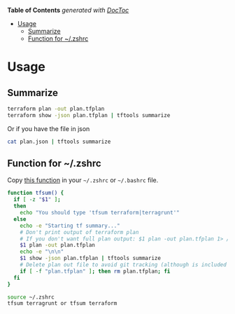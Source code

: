 <!-- START doctoc generated TOC please keep comment here to allow auto update -->
<!-- DON'T EDIT THIS SECTION, INSTEAD RE-RUN doctoc TO UPDATE -->
**Table of Contents**  *generated with [DocToc](https://github.com/thlorenz/doctoc)*

- [Usage](#usage)
  - [Summarize](#summarize)
  - [Function for ~/.zshrc](#function-for-zshrc)

<!-- END doctoc generated TOC please keep comment here to allow auto update -->

# Usage

## Summarize

```bash
terraform plan -out plan.tfplan
terraform show -json plan.tfplan | tftools summarize
```

Or if you have the file in json

```bash
cat plan.json | tftools summarize
```

## Function for ~/.zshrc

Copy [this function](../scripts/tfsum.sh) in your `~/.zshrc` or `~/.bashrc` file.

```bash
function tfsum() {
  if [ -z "$1" ];
  then
    echo "You should type 'tfsum terraform|terragrunt'"
  else
    echo -e "Starting tf summary..."
    # Don't print output of terraform plan
    # If you don't want full plan output: $1 plan -out plan.tfplan 1> /dev/null
    $1 plan -out plan.tfplan
    echo -e "\n\n"
    $1 show -json plan.tfplan | tftools summarize
    # Delete plan out file to avoid git tracking (although is included in .gitignore)
    if [ -f "plan.tfplan" ]; then rm plan.tfplan; fi
  fi
}
```

```bash
source ~/.zshrc
tfsum terragrunt or tfsum terraform
```
